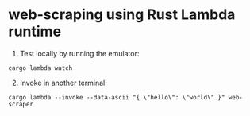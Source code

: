 # web-scraping using Rust Lambda runtime
1. Test locally by running the emulator:
```
cargo lambda watch
```

2. Invoke in another terminal:
```
cargo lambda --invoke --data-ascii "{ \"hello\": \"world\" }" web-scraper
```
